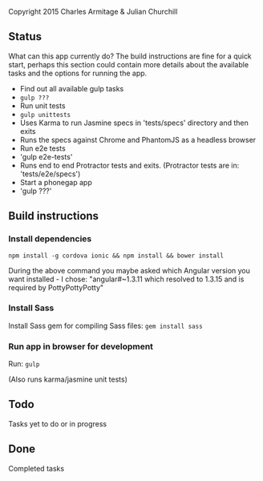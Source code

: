 Copyright 2015 Charles Armitage & Julian Churchill

## Status

What can this app currently do? The build instructions are fine for a quick start, perhaps this section could
contain more details about the available tasks and the options for running the app.

- Find out all available gulp tasks
 - `gulp ???`
- Run unit tests
 - `gulp unittests`
 - Uses Karma to run Jasmine specs in 'tests/specs' directory and then exits
 - Runs the specs against Chrome and PhantomJS as a headless browser
- Run e2e tests
 - 'gulp e2e-tests'
 - Runs end to end Protractor tests and exits. (Protractor tests are in: 'tests/e2e/specs')
- Start a phonegap app
 - 'gulp ???'

## Build instructions

### Install dependencies ###
`npm install -g cordova ionic && npm install && bower install`

During the above command you maybe asked which Angular version you want installed - I chose:
"angular#~1.3.11 which resolved to 1.3.15 and is required by PottyPottyPotty"

### Install Sass ###
Install Sass gem for compiling Sass files:
`gem install sass`

### Run app in browser for development ###
Run:
`gulp`

(Also runs karma/jasmine unit tests)

## Todo

Tasks yet to do or in progress

## Done

Completed tasks

